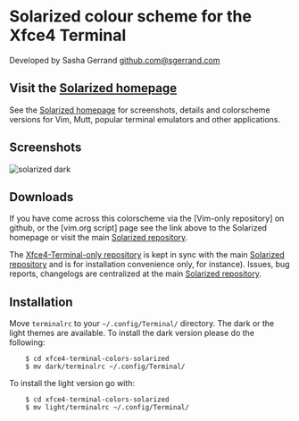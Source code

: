 Solarized colour scheme for the Xfce4 Terminal
=============================

Developed by Sasha Gerrand <github.com@sgerrand.com>

Visit the [Solarized homepage]
------------------------------

See the [Solarized homepage] for screenshots, details and colorscheme versions for Vim, Mutt, popular terminal emulators and other applications.

Screenshots
-----------

![solarized dark](https://github.com/sgerrand/xfce4-terminal-colors-solarized/raw/master/img/solarized-xfce4-terminal.png)

Downloads
---------

If you have come across this colorscheme via the [Vim-only repository] on github, or the [vim.org script] page see the link above to the Solarized homepage or visit the main [Solarized repository].

The [Xfce4-Terminal-only repository] is kept in sync with the main [Solarized repository] and is for installation convenience only, for instance).  Issues, bug reports, changelogs are centralized at the main [Solarized repository].

[Solarized homepage]:   http://ethanschoonover.com/solarized
[Solarized repository]: https://github.com/altercation/solarized
[Xfce4-Terminal-only repository]:  https://github.com/sgerrand/xfce4-terminal-colors-solarized

Installation
------------

Move `terminalrc` to your `~/.config/Terminal/` directory. The dark or the light themes are available. To 
install the dark version please do the following:

        $ cd xfce4-terminal-colors-solarized
        $ mv dark/terminalrc ~/.config/Terminal/

To install the light version go with:

        $ cd xfce4-terminal-colors-solarized
        $ mv light/terminalrc ~/.config/Terminal/

